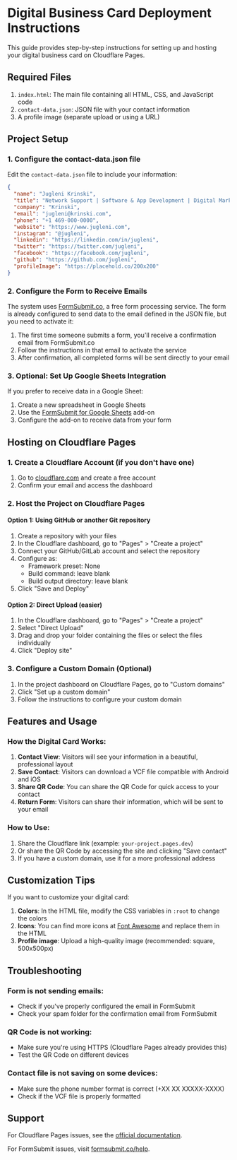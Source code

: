 # Digital Business Card Deployment Instructions

This guide provides step-by-step instructions for setting up and hosting your digital business card on Cloudflare Pages.

## Required Files

1. `index.html`: The main file containing all HTML, CSS, and JavaScript code
2. `contact-data.json`: JSON file with your contact information
3. A profile image (separate upload or using a URL)

## Project Setup

### 1. Configure the contact-data.json file

Edit the `contact-data.json` file to include your information:
```json
{
  "name": "Jugleni Krinski",
  "title": "Network Support | Software & App Development | Digital Marketing for Funnels",
  "company": "Krinski",
  "email": "jugleni@krinski.com",
  "phone": "+1 469-000-0000",
  "website": "https://www.jugleni.com",
  "instagram": "@jugleni",
  "linkedin": "https://linkedin.com/in/jugleni",
  "twitter": "https://twitter.com/jugleni",
  "facebook": "https://facebook.com/jugleni",
  "github": "https://github.com/jugleni",
  "profileImage": "https://placehold.co/200x200"
}
```

### 2. Configure the Form to Receive Emails

The system uses [FormSubmit.co](https://formsubmit.co/), a free form processing service. The form is already configured to send data to the email defined in the JSON file, but you need to activate it:

1. The first time someone submits a form, you'll receive a confirmation email from FormSubmit.co
2. Follow the instructions in that email to activate the service
3. After confirmation, all completed forms will be sent directly to your email

### 3. Optional: Set Up Google Sheets Integration

If you prefer to receive data in a Google Sheet:

1. Create a new spreadsheet in Google Sheets
2. Use the [FormSubmit for Google Sheets](https://workspace.google.com/marketplace/app/formsubmit_for_google_sheets/262617744923) add-on
3. Configure the add-on to receive data from your form

## Hosting on Cloudflare Pages

### 1. Create a Cloudflare Account (if you don't have one)

1. Go to [cloudflare.com](https://cloudflare.com) and create a free account
2. Confirm your email and access the dashboard

### 2. Host the Project on Cloudflare Pages

#### Option 1: Using GitHub or another Git repository

1. Create a repository with your files
2. In the Cloudflare dashboard, go to "Pages" > "Create a project"
3. Connect your GitHub/GitLab account and select the repository
4. Configure as:
   - Framework preset: None
   - Build command: leave blank
   - Build output directory: leave blank
5. Click "Save and Deploy"

#### Option 2: Direct Upload (easier)

1. In the Cloudflare dashboard, go to "Pages" > "Create a project"
2. Select "Direct Upload"
3. Drag and drop your folder containing the files or select the files individually
4. Click "Deploy site"

### 3. Configure a Custom Domain (Optional)

1. In the project dashboard on Cloudflare Pages, go to "Custom domains"
2. Click "Set up a custom domain"
3. Follow the instructions to configure your custom domain

## Features and Usage

### How the Digital Card Works:

1. **Contact View**: Visitors will see your information in a beautiful, professional layout
2. **Save Contact**: Visitors can download a VCF file compatible with Android and iOS
3. **Share QR Code**: You can share the QR Code for quick access to your contact
4. **Return Form**: Visitors can share their information, which will be sent to your email

### How to Use:

1. Share the Cloudflare link (example: `your-project.pages.dev`)
2. Or share the QR Code by accessing the site and clicking "Save contact"
3. If you have a custom domain, use it for a more professional address

## Customization Tips

If you want to customize your digital card:

1. **Colors**: In the HTML file, modify the CSS variables in `:root` to change the colors
2. **Icons**: You can find more icons at [Font Awesome](https://fontawesome.com/icons) and replace them in the HTML
3. **Profile image**: Upload a high-quality image (recommended: square, 500x500px)

## Troubleshooting

### Form is not sending emails:
- Check if you've properly configured the email in FormSubmit
- Check your spam folder for the confirmation email from FormSubmit

### QR Code is not working:
- Make sure you're using HTTPS (Cloudflare Pages already provides this)
- Test the QR Code on different devices

### Contact file is not saving on some devices:
- Make sure the phone number format is correct (+XX XX XXXXX-XXXX)
- Check if the VCF file is properly formatted

## Support

For Cloudflare Pages issues, see the [official documentation](https://developers.cloudflare.com/pages/).

For FormSubmit issues, visit [formsubmit.co/help](https://formsubmit.co/help).